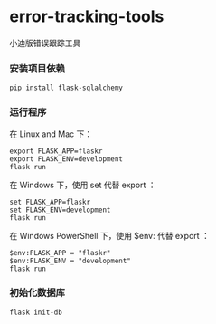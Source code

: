 # error-tracking-tools
小迪版错误跟踪工具

### 安装项目依赖
```
pip install flask-sqlalchemy
```

### 运行程序
在 Linux and Mac 下：
```
export FLASK_APP=flaskr
export FLASK_ENV=development
flask run
```
在 Windows 下，使用 set 代替 export ：
```
set FLASK_APP=flaskr
set FLASK_ENV=development
flask run
```
在 Windows PowerShell 下，使用 $env: 代替 export ：
```
$env:FLASK_APP = "flaskr"
$env:FLASK_ENV = "development"
flask run
```
### 初始化数据库
```
flask init-db
```
